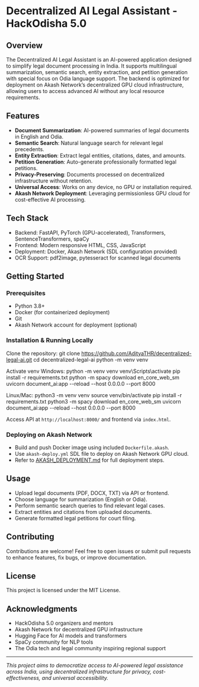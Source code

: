 # Decentralized AI Legal Assistant - HackOdisha 5.0

## Overview
The Decentralized AI Legal Assistant is an AI-powered application designed to simplify legal document processing in India. It supports multilingual summarization, semantic search, entity extraction, and petition generation with special focus on Odia language support. The backend is optimized for deployment on Akash Network’s decentralized GPU cloud infrastructure, allowing users to access advanced AI without any local resource requirements.

## Features
- **Document Summarization**: AI-powered summaries of legal documents in English and Odia.
- **Semantic Search**: Natural language search for relevant legal precedents.
- **Entity Extraction**: Extract legal entities, citations, dates, and amounts.
- **Petition Generation**: Auto-generate professionally formatted legal petitions.
- **Privacy-Preserving**: Documents processed on decentralized infrastructure without retention.
- **Universal Access**: Works on any device, no GPU or installation required.
- **Akash Network Deployment**: Leveraging permissionless GPU cloud for cost-effective AI processing.

## Tech Stack
- Backend: FastAPI, PyTorch (GPU-accelerated), Transformers, SentenceTransformers, spaCy
- Frontend: Modern responsive HTML, CSS, JavaScript
- Deployment: Docker, Akash Network (SDL configuration provided)
- OCR Support: pdf2image, pytesseract for scanned legal documents

## Getting Started

### Prerequisites
- Python 3.8+
- Docker (for containerized deployment)
- Git
- Akash Network account for deployment (optional)

### Installation & Running Locally
Clone the repository:
git clone https://github.com/AdityaTHR/decentralized-legal-ai.git
cd decentralized-legal-ai
python -m venv venv


Activate venv
Windows:
python -m venv venv
venv\Scripts\activate
pip install -r requirements.txt
python -m spacy download en_core_web_sm
uvicorn document_ai:app --reload --host 0.0.0.0 --port 8000


Linux/Mac:
python3 -m venv venv
source venv/bin/activate
pip install -r requirements.txt
python3 -m spacy download en_core_web_sm
uvicorn document_ai:app --reload --host 0.0.0.0 --port 8000


Access API at `http://localhost:8000/` and frontend via `index.html`.

### Deploying on Akash Network
- Build and push Docker image using included `Dockerfile.akash`.
- Use `akash-deploy.yml` SDL file to deploy on Akash Network GPU cloud.
- Refer to [AKASH_DEPLOYMENT.md](./AKASH_DEPLOYMENT.md) for full deployment steps.

## Usage
- Upload legal documents (PDF, DOCX, TXT) via API or frontend.
- Choose language for summarization (English or Odia).
- Perform semantic search queries to find relevant legal cases.
- Extract entities and citations from uploaded documents.
- Generate formatted legal petitions for court filing.

## Contributing
Contributions are welcome! Feel free to open issues or submit pull requests to enhance features, fix bugs, or improve documentation.

## License
This project is licensed under the MIT License.

## Acknowledgments
- HackOdisha 5.0 organizers and mentors
- Akash Network for decentralized GPU infrastructure
- Hugging Face for AI models and transformers
- SpaCy community for NLP tools
- The Odia tech and legal community inspiring regional support

---

*This project aims to democratize access to AI-powered legal assistance across India, using decentralized infrastructure for privacy, cost-effectiveness, and universal accessibility.*
